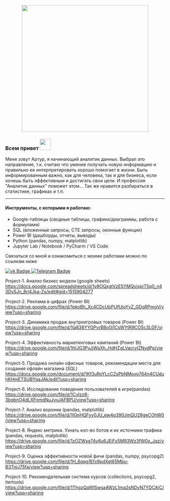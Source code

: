 <div id="header" align="center">
  <img src="https://media.giphy.com/media/v1.Y2lkPTc5MGI3NjExdTJubGIyYTl6a3dmMWhqYTRwZThqanluMm8wNGd2dzVoZTN1ZTV3ZSZlcD12MV9pbnRlcm5hbF9naWZfYnlfaWQmY3Q9Zw/qgQUggAC3Pfv687qPC/giphy.gif" width="400"/>
</div>

  ### Всем привет <img src="https://media.giphy.com/media/v1.Y2lkPTc5MGI3NjExZDY5MTk0Mzk2NDkxOTNiZDA5ZDlhYWZhOWNjMGU1ZGVjNTAwMGQ1NCZlcD12MV9pbnRlcm5hbF9naWZzX2dpZklkJmN0PXM/w1OBpBd7kJqHrJnJ13/giphy.gif" width="35px"/>
Меня зовут Артур, я начинающий аналитик данных. Выбрал это направление, т.к. считаю что умение получать новую информацию и правильно ее интерпретировать хорошо помогает в жизни. Быть информированным важно, как для человека, так и для бизнеса, если хочешь быть эффективным и достигать свои цели. И профессия "Аналитик данных" поможет этом... Так же нравится разбираться в статистике, графиках и т.п.  

---

#### Инструменты, с которыми я работаю:
- Google-таблицы (сводные таблицы, графики/диаграммы, работа с формулами)
- SQL (вложенные запросы, CTE запросы, оконные функции)
- Power BI (дашборды, отчеты, выводы)
- Python (pandas, numpy, matplotlib)
- Jupyter Lab / Notebook / PyCharm / VS Code


Связаться со мной и ознакомиться с моими работами можно по ссылкам ниже

<div id="badges">
  <a href="https://vk.com/dessertaa">
    <img src="https://img.shields.io/badge/ВКонтакте-blue?style=for-the-badge&logo=vk&logoColor=white" alt="vk Badge"/>
  </a>
  <a href="https://t.me/Dessertaa">
    <img src="https://img.shields.io/badge/Telegram-blue?style=for-the-badge&logo=Telegram&logoColor=white" alt="Telegram Badge"/>
  </a>
</div>

Project-1. Анализ бизнес модели (google sheets)  
https://docs.google.com/spreadsheets/d/1y8OQxgtVzE5YMQvjxpiT5q0_n43Dv5Jn_8rj4Jka-Zs/edit#gid=1515904277

Project-2. Реклама в цифрах (Power BI)  
https://drive.google.com/file/d/1pkoBh_Xc4CDcUbPUfUjoYvZ_GDoRPmgV/view?usp=sharing

Project-3. Динамика продаж внутриигровых товаров (Power BI)  
https://drive.google.com/file/d/1la838YYGPvrBBo0j1CsWYtR9CO5c3LGF/view?usp=sharing

Project-4. Эффективность маркетинговых кампаний (Power BI)  
https://drive.google.com/file/d/1hIJG3PvJjWsXh_HdHZgLVacryIZNydPp/view?usp=sharing

Project-5. Продажа онлайн офисных товаров, рекомендации места для создания офлайн магазина (SQL)  
https://docs.google.com/document/d/1Kf3uRoYLcCZsPbNMovo764n4CUduhKHmETSUBYqaJAk/edit?usp=sharing

Project-6. Исследование поведения пользователей в игре(pandas)  
https://drive.google.com/file/d/1CvIzz8-3bgbnO4dLXFnmdNuJvvJAFBPU/view?usp=sharing

Project-7. Анализ воронки (pandas, matplotlib)  
https://drive.google.com/file/d/1IGnHQFyy0JU_ew4q390JmQU28geCOhW0/view?usp=sharing

Project-8. Яндекс метрика. Узнать кол-во ботов и их источники трафика (pandas, requests, matplotlib)  
https://drive.google.com/file/d/1zOZWxg74y6u6JEiFs5M93Wz3fW0x_Jqz/view?usp=sharing

Project-9. Оценка эффективности новой фичи (pandas, numpy,  psycopg2)  
https://drive.google.com/file/d/1H_6qqg1Efx9pdXeI65Mbu-B3TnjJ75fa/view?usp=sharing

Project-10. Рекомендательная система курсов (collections, psycopg2, itertools)  
https://drive.google.com/file/d/1ThgzQaWISwsaAWzL1ma2sNDyN7YDCAjC/view?usp=sharing

<img src="https://komarev.com/ghpvc/?username=Dessertaa&style=flat-square&color=blue" alt=""/>

